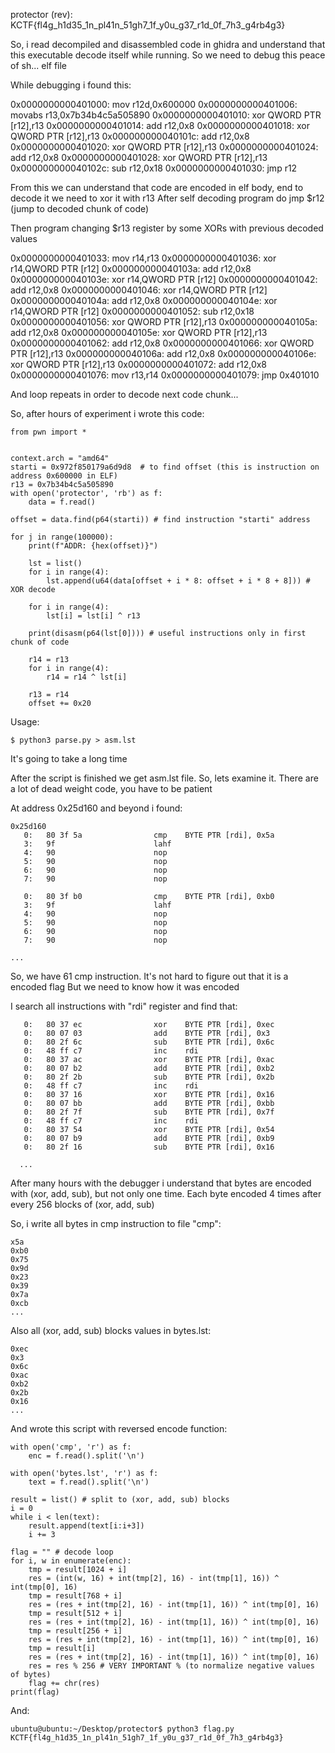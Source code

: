 protector (rev): KCTF{fl4g_h1d35_1n_pl41n_51gh7_1f_y0u_g37_r1d_0f_7h3_g4rb4g3}

So, i read decompiled and disassembled code in ghidra and understand that this executable decode itself while running. So we need to debug this peace of sh... elf file

While debugging i found this:

   0x0000000000401000:	mov    r12d,0x600000
   0x0000000000401006:	movabs r13,0x7b34b4c5a505890
   0x0000000000401010:	xor    QWORD PTR [r12],r13
   0x0000000000401014:	add    r12,0x8
   0x0000000000401018:	xor    QWORD PTR [r12],r13
   0x000000000040101c:	add    r12,0x8
   0x0000000000401020:	xor    QWORD PTR [r12],r13
   0x0000000000401024:	add    r12,0x8
   0x0000000000401028:	xor    QWORD PTR [r12],r13
   0x000000000040102c:	sub    r12,0x18
   0x0000000000401030:	jmp    r12

From this we can understand that code are encoded in elf body, end to decode it we need to xor it with r13
After self decoding program do jmp $r12 (jump to decoded chunk of code)

Then program changing $r13 register by some XORs with previous decoded values 

   0x0000000000401033:	mov    r14,r13
   0x0000000000401036:	xor    r14,QWORD PTR [r12]
   0x000000000040103a:	add    r12,0x8
   0x000000000040103e:	xor    r14,QWORD PTR [r12]
   0x0000000000401042:	add    r12,0x8
   0x0000000000401046:	xor    r14,QWORD PTR [r12]
   0x000000000040104a:	add    r12,0x8
   0x000000000040104e:	xor    r14,QWORD PTR [r12]
   0x0000000000401052:	sub    r12,0x18
   0x0000000000401056:	xor    QWORD PTR [r12],r13
   0x000000000040105a:	add    r12,0x8
   0x000000000040105e:	xor    QWORD PTR [r12],r13
   0x0000000000401062:	add    r12,0x8
   0x0000000000401066:	xor    QWORD PTR [r12],r13
   0x000000000040106a:	add    r12,0x8
   0x000000000040106e:	xor    QWORD PTR [r12],r13
   0x0000000000401072:	add    r12,0x8
   0x0000000000401076:	mov    r13,r14
   0x0000000000401079:	jmp    0x401010

And loop repeats in order to decode next code chunk...

So, after hours of experiment i wrote this code:

```
from pwn import *


context.arch = "amd64"
starti = 0x972f850179a6d9d8  # to find offset (this is instruction on address 0x600000 in ELF)
r13 = 0x7b34b4c5a505890
with open('protector', 'rb') as f:
    data = f.read()

offset = data.find(p64(starti)) # find instruction "starti" address

for j in range(100000):
    print(f"ADDR: {hex(offset)}")
    
    lst = list()
    for i in range(4):
        lst.append(u64(data[offset + i * 8: offset + i * 8 + 8])) # XOR decode

    for i in range(4):
        lst[i] = lst[i] ^ r13 

    print(disasm(p64(lst[0]))) # useful instructions only in first chunk of code

    r14 = r13
    for i in range(4):
        r14 = r14 ^ lst[i]
        
    r13 = r14
    offset += 0x20
```
Usage:
```
$ python3 parse.py > asm.lst
```

It's going to take a long time

After the script is finished we get asm.lst file. So, lets examine it. 
There are a lot of dead weight code, you have to be patient

At address 0x25d160 and beyond i found:
```
0x25d160
   0:   80 3f 5a                cmp    BYTE PTR [rdi], 0x5a
   3:   9f                      lahf   
   4:   90                      nop
   5:   90                      nop
   6:   90                      nop
   7:   90                      nop

   0:   80 3f b0                cmp    BYTE PTR [rdi], 0xb0
   3:   9f                      lahf   
   4:   90                      nop
   5:   90                      nop
   6:   90                      nop
   7:   90                      nop

...
```
So, we have 61 cmp instruction. It's not hard to figure out that it is a encoded flag
But we need to know how it was encoded

I search all instructions with "rdi" register and find that:
```
   0:   80 37 ec                xor    BYTE PTR [rdi], 0xec
   0:   80 07 03                add    BYTE PTR [rdi], 0x3
   0:   80 2f 6c                sub    BYTE PTR [rdi], 0x6c
   0:   48 ff c7                inc    rdi
   0:   80 37 ac                xor    BYTE PTR [rdi], 0xac
   0:   80 07 b2                add    BYTE PTR [rdi], 0xb2
   0:   80 2f 2b                sub    BYTE PTR [rdi], 0x2b
   0:   48 ff c7                inc    rdi
   0:   80 37 16                xor    BYTE PTR [rdi], 0x16
   0:   80 07 bb                add    BYTE PTR [rdi], 0xbb
   0:   80 2f 7f                sub    BYTE PTR [rdi], 0x7f
   0:   48 ff c7                inc    rdi
   0:   80 37 54                xor    BYTE PTR [rdi], 0x54
   0:   80 07 b9                add    BYTE PTR [rdi], 0xb9
   0:   80 2f 16                sub    BYTE PTR [rdi], 0x16

  ...
```
After many hours with the debugger i understand that bytes are encoded with (xor, add, sub), but not only one time. Each byte encoded 4 times after every 256 blocks of (xor, add, sub)

So, i write all bytes in cmp instruction to file "cmp":
```
x5a
0xb0
0x75
0x9d
0x23
0x39
0x7a
0xcb
...
```

Also all (xor, add, sub) blocks values in bytes.lst:
```
0xec
0x3
0x6c
0xac
0xb2
0x2b
0x16
...
```

And wrote this script with reversed encode function:
```
with open('cmp', 'r') as f:
    enc = f.read().split('\n')

with open('bytes.lst', 'r') as f:
    text = f.read().split('\n')

result = list() # split to (xor, add, sub) blocks
i = 0
while i < len(text):
    result.append(text[i:i+3])
    i += 3

flag = "" # decode loop
for i, w in enumerate(enc):
    tmp = result[1024 + i]
    res = (int(w, 16) + int(tmp[2], 16) - int(tmp[1], 16)) ^ int(tmp[0], 16)
    tmp = result[768 + i]
    res = (res + int(tmp[2], 16) - int(tmp[1], 16)) ^ int(tmp[0], 16)
    tmp = result[512 + i]
    res = (res + int(tmp[2], 16) - int(tmp[1], 16)) ^ int(tmp[0], 16)
    tmp = result[256 + i]
    res = (res + int(tmp[2], 16) - int(tmp[1], 16)) ^ int(tmp[0], 16)
    tmp = result[i]
    res = (res + int(tmp[2], 16) - int(tmp[1], 16)) ^ int(tmp[0], 16)
    res = res % 256 # VERY IMPORTANT % (to normalize negative values of bytes)
    flag += chr(res)
print(flag)
```

And:
```
ubuntu@ubuntu:~/Desktop/protector$ python3 flag.py
KCTF{fl4g_h1d35_1n_pl41n_51gh7_1f_y0u_g37_r1d_0f_7h3_g4rb4g3}
```
